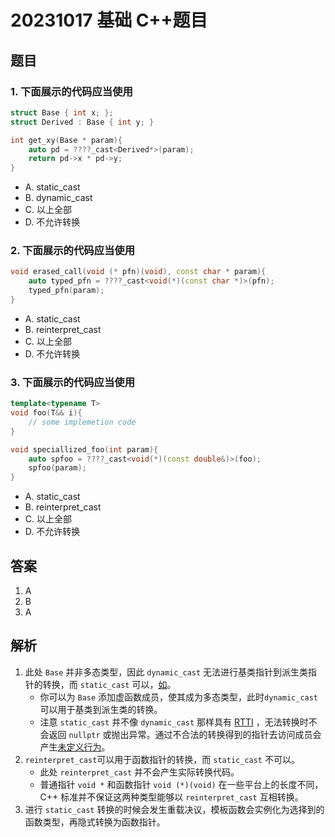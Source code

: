 # 20231017 基础 C++题目

## 题目

### 1. 下面展示的代码应当使用

```C++
struct Base { int x; };
struct Derived : Base { int y; }

int get_xy(Base * param){
    auto pd = ????_cast<Derived*>(param);
    return pd->x * pd->y;
}
```

- A. static_cast
- B. dynamic_cast
- C. 以上全部
- D. 不允许转换

### 2. 下面展示的代码应当使用

```C++
void erased_call(void (* pfn)(void), const char * param){
    auto typed_pfn = ????_cast<void(*)(const char *)>(pfn);
    typed_pfn(param);
}
```

- A. static_cast
- B. reinterpret_cast
- C. 以上全部
- D. 不允许转换

### 3. 下面展示的代码应当使用

```C++
template<typename T>
void foo(T&& i){
    // some implemetion code
}

void speciallized_foo(int param){
    auto spfoo = ????_cast<void(*)(const double&)>(foo);
    spfoo(param);
}
```

- A. static_cast
- B. reinterpret_cast  
- C. 以上全部
- D. 不允许转换

## 答案

1. A
2. B
3. A

## 解析

1. 此处 `Base` 并非多态类型，因此 `dynamic_cast` 无法进行基类指针到派生类指针的转换，而 `static_cast` 可以，[如](https://godbolt.org/z/8nGEvPTE8)。
   - 你可以为 `Base` 添加虚函数成员，使其成为多态类型，此时`dynamic_cast` 可以用于基类到派生类的转换。  
   - 注意 `static_cast` 并不像 `dynamic_cast` 那样具有 [RTTI](https://zh.wikipedia.org/zh-hans/%E5%9F%B7%E8%A1%8C%E6%9C%9F%E5%9E%8B%E6%85%8B%E8%A8%8A%E6%81%AF) ，无法转换时不会返回 `nullptr` 或抛出异常。通过不合法的转换得到的指针去访问成员会产生[未定义行为](https://zh.cppreference.com/w/cpp/language/ub)。
2. `reinterpret_cast`可以用于函数指针的转换，而 `static_cast` 不可以。
   - 此处 `reinterpret_cast` 并不会产生实际转换代码。
   - 普通指针 `void *` 和函数指针 `void (*)(void)` 在一些平台上的长度不同，C++ 标准并不保证这两种类型能够以 `reinterpret_cast` 互相转换。  
3. 进行 `static_cast` 转换的时候会发生重载决议，模板函数会实例化为选择到的函数类型，再隐式转换为函数指针。 
